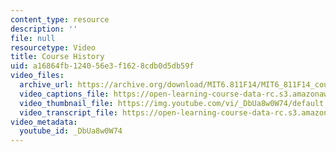 ```yaml
---
content_type: resource
description: ''
file: null
resourcetype: Video
title: Course History
uid: a16864fb-1240-56e3-f162-8cdb0d5db59f
video_files:
  archive_url: https://archive.org/download/MIT6.811F14/MIT6_811F14_course_history_300k.mp4
  video_captions_file: https://open-learning-course-data-rc.s3.amazonaws.com/6-811-principles-and-practice-of-assistive-technology-fall-2014/c32d36c132e4541682ff14174bc483d4_DbUa8w0W74.vtt
  video_thumbnail_file: https://img.youtube.com/vi/_DbUa8w0W74/default.jpg
  video_transcript_file: https://open-learning-course-data-rc.s3.amazonaws.com/6-811-principles-and-practice-of-assistive-technology-fall-2014/8ccc1eda762315871574c5e349584565_DbUa8w0W74.pdf
video_metadata:
  youtube_id: _DbUa8w0W74
---
```

